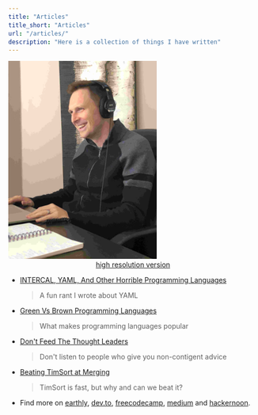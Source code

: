 ```yaml
---
title: "Articles"
title_short: "Articles"
url: "/articles/"
description: "Here is a collection of things I have written"
---
```

<div class="row">
<div class="col-md-4">
<img src="/images/profiles/IMG_1206_web.jpg" height="400px" width="300px" alt="Adam Bell"><br/>
<center><a href="/images/profiles/IMG_1206.jpg">high resolution version</a></center>
</div>
<div class="col-md-8">

- [INTERCAL, YAML, And Other Horrible Programming Languages](https://earthly.dev/blog/intercal-yaml-and-other-horrible-programming-languages/)

    >  A fun rant I wrote about YAML

- [Green Vs Brown Programming Languages](https://earthly.dev/blog/brown-green-language/)

    >  What makes programming languages popular

- [Don't Feed The Thought Leaders](https://earthly.dev/blog/thought-leaders/)

    >  Don't listen to people who give you non-contigent advice

- [Beating TimSort at Merging](https://earthly.dev/blog/python-timsort-merge/)

    >  TimSort is fast, but why and can we beat it?

- Find more on [earthly](https://earthly.dev/blog/authors/adam/), [dev.to](https://dev.to/adamgordonbell), [freecodecamp](https://www.freecodecamp.org/news/author/adam-gordon-bell/), [medium](https://medium.com/@adamgordonbell) and [hackernoon](https://hackernoon.com/u/adamgordonbell).

 </div>
 </div>
